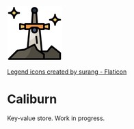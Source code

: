 ![Icon of a sword in stone](./icon.png)

<a href="https://www.flaticon.com/free-icons/legend" title="legend icons">Legend icons created by surang - Flaticon</a>

# Caliburn

Key-value store. Work in progress.

